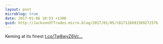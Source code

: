 ```yaml
---
layout: post
microblog: true
date: 2017-01-06 10:53 +1300
guid: http://JacksonOfTrades.micro.blog/2017/01/05/t817126891509272576.html
---
```

Keming at its finest [t.co/Tw8wyZ6Vc...](https://t.co/Tw8wyZ6VcC)
